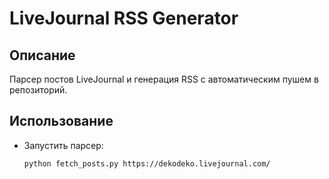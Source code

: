# LiveJournal RSS Generator

## Описание
Парсер постов LiveJournal и генерация RSS с автоматическим пушем в репозиторий.

## Использование
- Запустить парсер:
  ```bash
  python fetch_posts.py https://dekodeko.livejournal.com/
